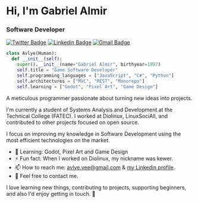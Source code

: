 # Hi, I'm Gabriel Almir

### Software Developer

[![Twitter Badge](https://img.shields.io/badge/-@avlyev-00a1f4?style=flat-square&labelColor=ab0387&logo=twitter&logoColor=white&link=https://twitter.com/avlyev)](https://twitter.com/avlyev)
[![Linkedin Badge](https://img.shields.io/badge/-avlye-00a1f4?style=flat-square&labelColor=ab0387&logo=Linkedin&logoColor=white&link=https://www.linkedin.com/in/avlye/)](https://www.linkedin.com/in/avlye/) 
[![Gmail Badge](https://img.shields.io/badge/-avlye.vee@gmail.com-00a1f4?style=flat-square&logo=Gmail&labelColor=ab0387&logoColor=white&link=mailto:avlye.vee@gmail.com)](mailto:avlye.vee@gmail.com)

```python
class Avlye(Human):
  def __init__(self):
    super().__init__(name="Gabriel Almir", birthyear=1997)
    self.title = "Game Software Developer"
    self.programming_languages = ["JavaScript", "C#", "Python"]
    self.architectures = ["MVC", "REST", "Monorepo"]
    self.learning = ["Godot", "Pixel Art", "Game Design"]
```

A meticulous programmer passionate about turning new ideas into projects.

I'm currently a student of Systems Analysis and Development at the Technical College (FATEC). 
I worked at Diolinux, LinuxSociAll, and contributed to other projects focused on open source.

I focus on improving my knowledge in Software Development using the most efficient technologies on the market.

- 🌱 Learning: Godot, Pixel Art and Game Design
- ⚡ Fun fact: When I worked on Diolinux, my nickname was kewer.
- 📫 How to reach me: [avlye.vee@gmail.com](mailto:avlye.vee@gmail.com) & [my Linkedin profile](https://www.linkedin.com/in/avlye/).
- 💬 Feel free to contact me.

I love learning new things, contributing to projects, supporting beginners, and also I'd enjoy getting in touch. 💬 



